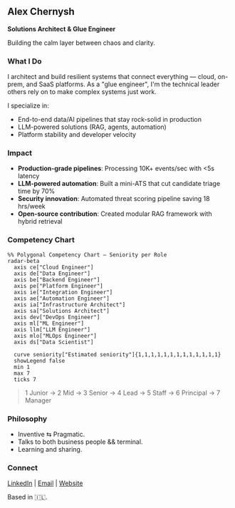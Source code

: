 ## Alex Chernysh

**Solutions Architect & Glue Engineer**

Building the calm layer between chaos and clarity.

### What I Do

I architect and build resilient systems that connect everything — cloud, on-prem, and SaaS platforms. As a "glue engineer", I'm the technical leader others rely on to make complex systems just work.

I specialize in:
- End-to-end data/AI pipelines that stay rock-solid in production
- LLM-powered solutions (RAG, agents, automation)
- Platform stability and developer velocity

### Impact

- **Production-grade pipelines**: Processing 10K+ events/sec with <5s latency
- **LLM-powered automation**: Built a mini-ATS that cut candidate triage time by 70%
- **Security innovation**: Automated threat scoring pipeline saving 18 hrs/week
- **Open-source contribution**: Created modular RAG framework with hybrid retrieval


### Competency Chart

<!-- <img src="chart.png" alt="Competency Chart" width="650"/> -->

```mermaid
%% Polygonal Competency Chart – Seniority per Role
radar-beta
  axis ce["Cloud Engineer"]
  axis de["Data Engineer"]
  axis be["Backend Engineer"]
  axis pe["Platform Engineer"]
  axis ie["Integration Engineer"]
  axis ae["Automation Engineer"]
  axis ia["Infrastructure Architect"]
  axis sa["Solutions Architect"]
  axis dev["DevOps Engineer"]
  axis ml["ML Engineer"]
  axis llm["LLM Engineer"]
  axis mlo["MLOps Engineer"]
  axis ds["Data Scientist"]

  curve seniority["Estimated seniority"]{1,1,1,1,1,1,1,1,1,1,1,1,1}
  showLegend false
  min 1
  max 7
  ticks 7
````

> 1 Junior → 2 Mid → 3 Senior → 4 Lead → 5 Staff → 6 Principal → 7 Manager


### Philosophy

- Inventive ⇆ Pragmatic.
- Talks to both business people && terminal.
- Learning and sharing.

### Connect

[LinkedIn](https://www.linkedin.com/in/sasha-chernysh/) | [Email](mailto:alex@hireex.ai) | [Website](https://hireex.ai/)

Based in 🇮🇱.
